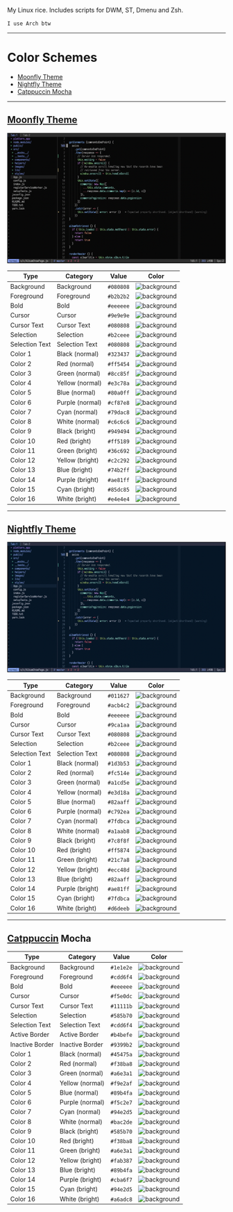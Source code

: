 
My Linux rice. Includes scripts for DWM, ST, Dmenu and Zsh.

```
I use Arch btw
```

--- 

# Color Schemes
- [Moonfly Theme](#moonfly-theme)
- [Nightfly Theme](#nightfly-theme)
- [Catppuccin Mocha](#catppuccin-mocha)

---

## [Moonfly Theme](https://github.com/bluz71/vim-moonfly-colors) 

![screenshot](https://raw.githubusercontent.com/bluz71/misc-binaries/master/moonfly/moonfly-screenshot.png)

| Type           | Category        | Value     | Color
|----------------|-----------------|-----------|------------------------------------------------------
| Background     | Background      | `#080808` | ![background](https://place-hold.it/32/080808?text=+)
| Foreground     | Foreground      | `#b2b2b2` | ![background](https://place-hold.it/32/b2b2b2?text=+)
| Bold           | Bold            | `#eeeeee` | ![background](https://place-hold.it/32/eeeeee?text=+)
| Cursor         | Cursor          | `#9e9e9e` | ![background](https://place-hold.it/32/9e9e9e?text=+)
| Cursor Text    | Cursor Text     | `#080808` | ![background](https://place-hold.it/32/080808?text=+)
| Selection      | Selection       | `#b2ceee` | ![background](https://place-hold.it/32/b2ceee?text=+)
| Selection Text | Selection Text  | `#080808` | ![background](https://place-hold.it/32/080808?text=+)
| Color 1        | Black (normal)  | `#323437` | ![background](https://place-hold.it/32/323437?text=+)
| Color 2        | Red (normal)    | `#ff5454` | ![background](https://place-hold.it/32/ff5454?text=+)
| Color 3        | Green (normal)  | `#8cc85f` | ![background](https://place-hold.it/32/8cc85f?text=+)
| Color 4        | Yellow (normal) | `#e3c78a` | ![background](https://place-hold.it/32/e3c78a?text=+)
| Color 5        | Blue (normal)   | `#80a0ff` | ![background](https://place-hold.it/32/80a0ff?text=+)
| Color 6        | Purple (normal) | `#cf87e8` | ![background](https://place-hold.it/32/cf87e8?text=+)
| Color 7        | Cyan (normal)   | `#79dac8` | ![background](https://place-hold.it/32/79dac8?text=+)
| Color 8        | White (normal)  | `#c6c6c6` | ![background](https://place-hold.it/32/c6c6c6?text=+)
| Color 9        | Black (bright)  | `#949494` | ![background](https://place-hold.it/32/949494?text=+)
| Color 10       | Red (bright)    | `#ff5189` | ![background](https://place-hold.it/32/ff5189?text=+)
| Color 11       | Green (bright)  | `#36c692` | ![background](https://place-hold.it/32/36c692?text=+)
| Color 12       | Yellow (bright) | `#c2c292` | ![background](https://place-hold.it/32/c2c292?text=+)
| Color 13       | Blue (bright)   | `#74b2ff` | ![background](https://place-hold.it/32/74b2ff?text=+)
| Color 14       | Purple (bright) | `#ae81ff` | ![background](https://place-hold.it/32/ae81ff?text=+)
| Color 15       | Cyan (bright)   | `#85dc85` | ![background](https://place-hold.it/32/85dc85?text=+)
| Color 16       | White (bright)  | `#e4e4e4` | ![background](https://place-hold.it/32/e4e4e4?text=+)

---

## [Nightfly Theme](https://github.com/bluz71/vim-nightfly-colors)

![screenshot](https://raw.githubusercontent.com/bluz71/misc-binaries/master/nightfly/nightfly-screenshot.png)

| Type           | Category        | Value     | Color
|----------------|-----------------|-----------|------------------------------------------------------
| Background     | Background      | `#011627` | ![background](https://place-hold.it/32/011627?text=+)
| Foreground     | Foreground      | `#acb4c2` | ![background](https://place-hold.it/32/acb4c2?text=+)
| Bold           | Bold            | `#eeeeee` | ![background](https://place-hold.it/32/eeeeee?text=+)
| Cursor         | Cursor          | `#9ca1aa` | ![background](https://place-hold.it/32/9ca1aa?text=+)
| Cursor Text    | Cursor Text     | `#080808` | ![background](https://place-hold.it/32/080808?text=+)
| Selection      | Selection       | `#b2ceee` | ![background](https://place-hold.it/32/b2ceee?text=+)
| Selection Text | Selection Text  | `#080808` | ![background](https://place-hold.it/32/080808?text=+)
| Color 1        | Black (normal)  | `#1d3b53` | ![background](https://place-hold.it/32/1d3b53?text=+)
| Color 2        | Red (normal)    | `#fc514e` | ![background](https://place-hold.it/32/fc514e?text=+)
| Color 3        | Green (normal)  | `#a1cd5e` | ![background](https://place-hold.it/32/a1cd5e?text=+)
| Color 4        | Yellow (normal) | `#e3d18a` | ![background](https://place-hold.it/32/e3d18a?text=+)
| Color 5        | Blue (normal)   | `#82aaff` | ![background](https://place-hold.it/32/82aaff?text=+)
| Color 6        | Purple (normal) | `#c792ea` | ![background](https://place-hold.it/32/c792ea?text=+)
| Color 7        | Cyan (normal)   | `#7fdbca` | ![background](https://place-hold.it/32/7fdbca?text=+)
| Color 8        | White (normal)  | `#a1aab8` | ![background](https://place-hold.it/32/a1aab8?text=+)
| Color 9        | Black (bright)  | `#7c8f8f` | ![background](https://place-hold.it/32/7c8f8f?text=+)
| Color 10       | Red (bright)    | `#ff5874` | ![background](https://place-hold.it/32/ff5874?text=+)
| Color 11       | Green (bright)  | `#21c7a8` | ![background](https://place-hold.it/32/21c7a8?text=+)
| Color 12       | Yellow (bright) | `#ecc48d` | ![background](https://place-hold.it/32/ecc48d?text=+)
| Color 13       | Blue (bright)   | `#82aaff` | ![background](https://place-hold.it/32/82aaff?text=+)
| Color 14       | Purple (bright) | `#ae81ff` | ![background](https://place-hold.it/32/ae81ff?text=+)
| Color 15       | Cyan (bright)   | `#7fdbca` | ![background](https://place-hold.it/32/7fdbca?text=+)
| Color 16       | White (bright)  | `#d6deeb` | ![background](https://place-hold.it/32/d6deeb?text=+)

---

## [Catppuccin](https://github.com/catppuccin/catppuccin) Mocha
| Type           | Category        | Value     | Color
|----------------|-----------------|-----------|------------------------------------------------------
| Background     | Background      | `#1e1e2e` | ![background](https://place-hold.it/32/1e1e2e?text=+)
| Foreground     | Foreground      | `#cdd6f4` | ![background](https://place-hold.it/32/cdd6f4?text=+)
| Bold           | Bold            | `#eeeeee` | ![background](https://place-hold.it/32/eeeeee?text=+)
| Cursor         | Cursor          | `#f5e0dc` | ![background](https://place-hold.it/32/f5e0dc?text=+)
| Cursor Text    | Cursor Text     | `#11111b` | ![background](https://place-hold.it/32/11111b?text=+)
| Selection      | Selection       | `#585b70` | ![background](https://place-hold.it/32/585b70?text=+)
| Selection Text | Selection Text  | `#cdd6f4` | ![background](https://place-hold.it/32/cdd6f4?text=+)
| Active Border  | Active Border   | `#b4befe` | ![background](https://place-hold.it/32/b4befe?text=+)
| Inactive Border|Inactive Border  | `#9399b2` | ![background](https://place-hold.it/32/9399b2?text=+)
| Color 1        | Black (normal)  | `#45475a` | ![background](https://place-hold.it/32/45475a?text=+)
| Color 2        | Red (normal)    | `#f38ba8` | ![background](https://place-hold.it/32/f38ba8?text=+)
| Color 3        | Green (normal)  | `#a6e3a1` | ![background](https://place-hold.it/32/a6e3a1?text=+)
| Color 4        | Yellow (normal) | `#f9e2af` | ![background](https://place-hold.it/32/f9e2af?text=+)
| Color 5        | Blue (normal)   | `#89b4fa` | ![background](https://place-hold.it/32/89b4fa?text=+)
| Color 6        | Purple (normal) | `#f5c2e7` | ![background](https://place-hold.it/32/f5c2e7?text=+)
| Color 7        | Cyan (normal)   | `#94e2d5` | ![background](https://place-hold.it/32/94e2d5?text=+)
| Color 8        | White (normal)  | `#bac2de` | ![background](https://place-hold.it/32/bac2de?text=+)
| Color 9        | Black (bright)  | `#585b70` | ![background](https://place-hold.it/32/585b70?text=+)
| Color 10       | Red (bright)    | `#f38ba8` | ![background](https://place-hold.it/32/f38ba8?text=+)
| Color 11       | Green (bright)  | `#a6e3a1` | ![background](https://place-hold.it/32/a6e3a1?text=+)
| Color 12       | Yellow (bright) | `#fab387` | ![background](https://place-hold.it/32/fab387?text=+)
| Color 13       | Blue (bright)   | `#89b4fa` | ![background](https://place-hold.it/32/89b4fa?text=+)
| Color 14       | Purple (bright) | `#cba6f7` | ![background](https://place-hold.it/32/cba6f7?text=+)
| Color 15       | Cyan (bright)   | `#94e2d5` | ![background](https://place-hold.it/32/94e2d5?text=+)
| Color 16       | White (bright)  | `#a6adc8` | ![background](https://place-hold.it/32/a6adc8?text=+)
